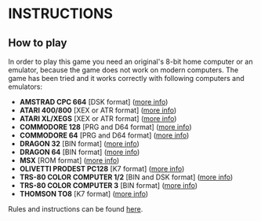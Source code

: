 # INSTRUCTIONS

## How to play

In order to play this game you need an original's 8-bit home computer or an emulator, because the game does not work on modern computers. The game has been tried and it works correctly with following computers and emulators:

  * **AMSTRAD CPC 664** [DSK format] ([more info](./instructions-cpc.md))
  * **ATARI 400/800** [XEX or ATR format] ([more info](./instructions-atari.md))
  * **ATARI XL/XEGS** [XEX or ATR format] ([more info](./instructions-atarixl.md))
  * **COMMODORE 128** [PRG and D64 format] ([more info](./instructions-c128.md))
  * **COMMODORE 64** [PRG and D64 format] ([more info](./instructions-c64.md))
  * **DRAGON 32** [BIN format] ([more info](./instructions-d32.md))
  * **DRAGON 64** [BIN format] ([more info](./instructions-d64.md))
  * **MSX** [ROM format] ([more info](./instructions-msx1.md))
  * **OLIVETTI PRODEST PC128** [K7 format] ([more info](./instructions-pc128op.md))
  * **TRS-80 COLOR COMPUTER 1/2** [BIN and DSK format] ([more info](./instructions-coco.md))
  * **TRS-80 COLOR COMPUTER 3** [BIN format] ([more info](./instructions-coco3.md))
  * **THOMSON TO8** [K7 format] ([more info](./instructions-to8.md))

Rules and instructions can be found [here](./game-rules.md).

